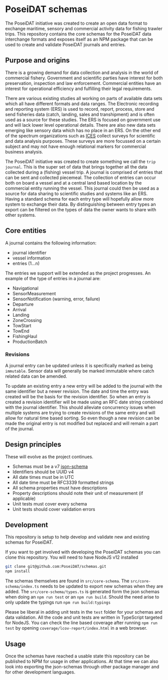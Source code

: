# PoseiDAT schemas

The PoseiDAT initiative was created to create an open data format to exchange maritime, sensory and commercial activity data for fishing trawler trips.
This repository contains the core schemas for the PoseiDAT data interchange formats and exposes itself as an NPM package that can be used to create and validate PoseiDAT journals and entries.

## Purpose and origins

There is a growing demand for data collection and analysis in the world of commercial fishery.
Government and scientific parties have interest for both preservation, inspection and law enforcement.
Commercial entities have an interest for operational efficiency and fulfilling their legal requirements.

There are various existing studies all working on parts of available data sets which all have different formats and data ranges.
The Electronic recording and reporting system (ERS) is used to record, report, process, store and send fisheries data (catch, landing, sales and transhipment) and is often used as a source for these studies.
The ERS is focused on government use and will lack lower level operational details.
There are also new data sets emerging like sensory data which has no place in an ERS.
On the other end of the spectrum organizations such as [ICES](http://www.ices.dk) collect surveys for scientific and data analysis purposes.
These surveys are more focussed on a certain subject and may not have enough relational markers for commercial business analysis.

The PoseiDAT initiative was created to create something we call the `trip journal`.
This is the super set of data that brings together all the data collected during a (fishing) vessel trip.
A journal is comprised of entries that can be sent and collected piecemeal.
The collection of entries can occur both on board a vessel and at a central land based location by the commercial entity running the vessel.
This journal could then be used as a source for data sharing to scientific studies and systems like an ERS.
Having a standard schema for each entry type will hopefully allow more system to exchange their data.
By distinguishing between entry types an export can be filtered on the types of data the owner wants to share with other systems.

## Core entities

A journal contains the following information:

* journal identifier
* vessel information
* entries (1...n)

The entries we support will be extended as the project progresses.
An example of the type of entries in a journal are:

* Navigational
* SensorMeasurement
* SensorNotification (warning, error, failure)
* Departure
* Arrival
* Landing
* ZoneCrossing
* TowStart
* TowEnd
* FishingHaul
* ProductionBatch

### Revisions

A journal entry can be updated unless it is specifically marked as being `immutable`.
Sensor data will generally be marked immutable where catch related data can be amended.

To update an existing entry a new entry will be added to the journal with the same identifier but a newer revision.
The date and time the entry was created will be the basis for the revision identifier.
So when an entry is created a revision identifier will be made using an RFC date string combined with the journal identifier.
This should alleviate concurrency issues when multiple systems are trying to create revisions of the same entry and will allow for natural time based sorting.
So even though a new revision can be made the original entry is not modified but replaced and will remain a part of the journal.

## Design principles

These will evolve as the project continues.

* Schemas must be a v7 [json-schema](https://json-schema.org)
* Identifiers should be UUID v4
* All date times must be in UTC
* All date time must be RFC3339 formatted strings
* All schema properties must have descriptions
* Property descriptions should note their unit of measurement (if applicable)
* Unit tests must cover every schema
* Unit tests should cover validation errors

## Development

This repository is setup to help develop and validate new and existing schemas for PoseiDAT.

If you want to get involved with developing the PoseiDAT schemas you can clone this repository.
You will need to have  NodeJS v12 installed

```bash
git clone git@github.com:PoseiDAT/schemas.git
npm install
```

The schemas themselves are found in `src/core-schema`.
The `src/core-schema/index.ts` needs to be updated to export new schemas when they are added.
The `src/core-schema/types.ts` is generated form the json schemas when doing an `npm run test` or an `npm run build`.
Should the need arise to only update the typings run `npm run build:typings`

Please be liberal in adding unit tests in the `test` folder for your schemas and data validation.
All the code and unit tests are written in TypeScript targeted for NodeJS.
You can check the line based coverage after running `npm run test` by opening `coverage/lcov-report/index.html` in a web browser.

## Usage

Once the schemas have reached a usable state this repository can be published to NPM for usage in other applications.
At that time we can also look into exporting the json-schemas through other package manager and for other development languages.
